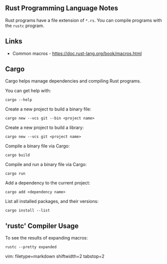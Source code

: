 ## Rust Programming Language Notes ##

Rust programs have a file extension of `*.rs`.  You can compile programs with
the `rustc` program.

## Links ##
- Common macros - https://doc.rust-lang.org/book/macros.html

## Cargo ##
Cargo helps manage dependencies and compiling Rust programs.

You can get help with:

    cargo --help

Create a new project to build a binary file:

    cargo new --vcs git --bin <project name>

Create a new project to build a library:

    cargo new --vcs git <project name>

Compile a binary file via Cargo:

    cargo build

Compile and run a binary file via Cargo:

    cargo run

Add a dependency to the current project:

    cargo add <dependency name>

List all installed packages, and their versions:

    cargo install --list

## 'rustc' Compiler Usage ##
To see the results of expanding macros:

    rustc --pretty expanded

vim: filetype=markdown shiftwidth=2 tabstop=2
